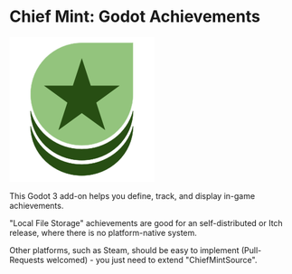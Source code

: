 # Chief Mint: Godot Achievements

![Addon Icon](icon.png)

This Godot 3 add-on helps you define, track, and display in-game achievements.

"Local File Storage" achievements are good for an self-distributed or Itch release, where there is no platform-native system.

Other platforms, such as Steam, should be easy to implement (Pull-Requests welcomed) - you just need to extend "ChiefMintSource".

